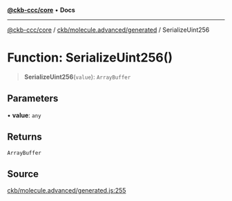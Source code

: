 [**@ckb-ccc/core**](README.md) • **Docs**

***

[@ckb-ccc/core](README.md) / [ckb/molecule.advanced/generated](ckb.molecule.advanced.generated.md) / SerializeUint256

# Function: SerializeUint256()

> **SerializeUint256**(`value`): `ArrayBuffer`

## Parameters

• **value**: `any`

## Returns

`ArrayBuffer`

## Source

[ckb/molecule.advanced/generated.js:255](https://github.com/SpectreMercury/ccc/blob/1b34760fdeb60ebebc0a7e641c12ef11dff1e7d0/packages/core/src/ckb/molecule.advanced/generated.js#L255)
